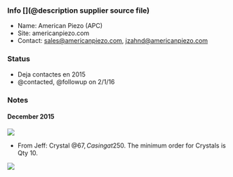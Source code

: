 ### Info [](@description supplier source file)

* Name: American Piezo (APC)
* Site: americanpiezo.com
* Contact: sales@americanpiezo.com, jzahnd@americanpiezo.com

### Status

* Deja contactes en 2015
* @contacted, @followup on 2/1/16

### Notes

#### December 2015

![](/electronic/module/hardware/MDL-piezoservo/suppliers/americanpiezo/quote.png)

* From Jeff: Crystal @67$, Casing at 250$. The minimum order for Crystals is Qty 10.

![](/electronic/module/hardware/MDL-piezoservo/suppliers/americanpiezo/structure.png)
